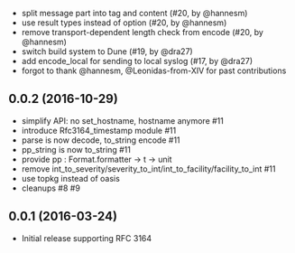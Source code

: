* split message part into tag and content (#20, by @hannesm)
* use result types instead of option (#20, by @hannesm)
* remove transport-dependent length check from encode (#20, by @hannesm)
* switch build system to Dune (#19, by @dra27)
* add encode_local for sending to local syslog (#17, by @dra27)
* forgot to thank @hannesm, @Leonidas-from-XIV for past contributions

## 0.0.2 (2016-10-29)

* simplify API: no set_hostname, hostname anymore #11
* introduce Rfc3164_timestamp module #11
* parse is now decode, to_string encode #11
* pp_string is now to_string #11
* provide pp : Format.formatter -> t -> unit
* remove int_to_severity/severity_to_int/int_to_facility/facility_to_int #11
* use topkg instead of oasis
* cleanups #8 #9

## 0.0.1 (2016-03-24)

* Initial release supporting RFC 3164
